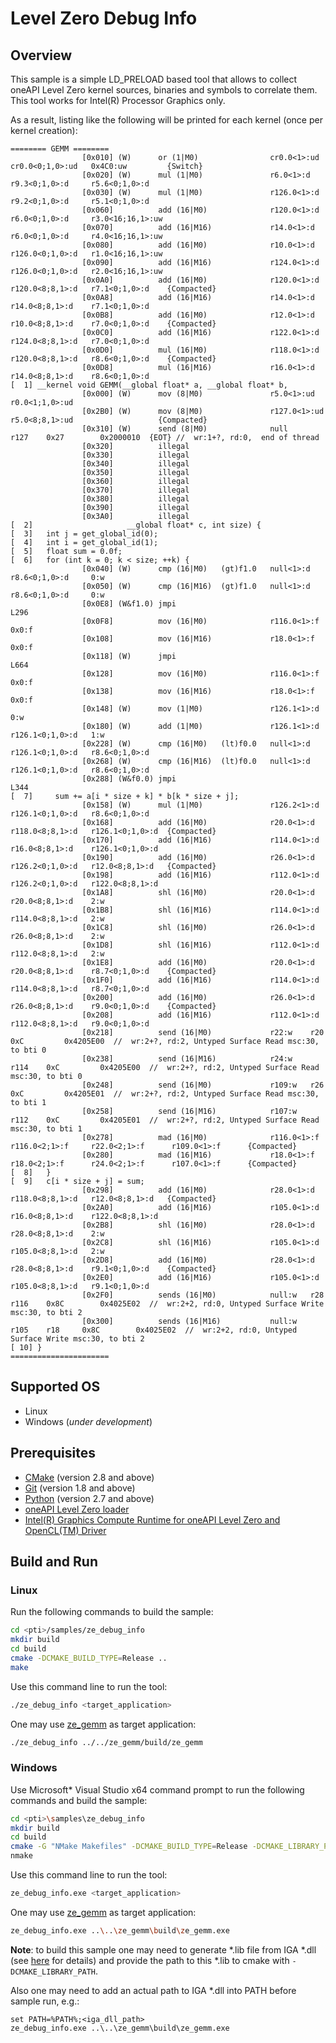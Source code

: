 # Level Zero Debug Info
## Overview
This sample is a simple LD_PRELOAD based tool that allows to collect oneAPI Level Zero kernel sources, binaries and symbols to correlate them. This tool works for Intel(R) Processor Graphics only.

As a result, listing like the following will be printed for each kernel (once per kernel creation):
```
======== GEMM ========
                [0x010] (W)      or (1|M0)                cr0.0<1>:ud   cr0.0<0;1,0>:ud   0x4C0:uw         {Switch}
                [0x020] (W)      mul (1|M0)               r6.0<1>:d     r9.3<0;1,0>:d     r5.6<0;1,0>:d
                [0x030] (W)      mul (1|M0)               r126.0<1>:d   r9.2<0;1,0>:d     r5.1<0;1,0>:d
                [0x060]          add (16|M0)              r120.0<1>:d   r6.0<0;1,0>:d     r3.0<16;16,1>:uw
                [0x070]          add (16|M16)             r14.0<1>:d    r6.0<0;1,0>:d     r4.0<16;16,1>:uw
                [0x080]          add (16|M0)              r10.0<1>:d    r126.0<0;1,0>:d   r1.0<16;16,1>:uw
                [0x090]          add (16|M16)             r124.0<1>:d   r126.0<0;1,0>:d   r2.0<16;16,1>:uw
                [0x0A0]          add (16|M0)              r120.0<1>:d   r120.0<8;8,1>:d   r7.1<0;1,0>:d    {Compacted}
                [0x0A8]          add (16|M16)             r14.0<1>:d    r14.0<8;8,1>:d    r7.1<0;1,0>:d
                [0x0B8]          add (16|M0)              r12.0<1>:d    r10.0<8;8,1>:d    r7.0<0;1,0>:d    {Compacted}
                [0x0C0]          add (16|M16)             r122.0<1>:d   r124.0<8;8,1>:d   r7.0<0;1,0>:d
                [0x0D0]          mul (16|M0)              r118.0<1>:d   r120.0<8;8,1>:d   r8.6<0;1,0>:d    {Compacted}
                [0x0D8]          mul (16|M16)             r16.0<1>:d    r14.0<8;8,1>:d    r8.6<0;1,0>:d
[  1] __kernel void GEMM(__global float* a, __global float* b,
                [0x000] (W)      mov (8|M0)               r5.0<1>:ud    r0.0<1;1,0>:ud
                [0x2B0] (W)      mov (8|M0)               r127.0<1>:ud  r5.0<8;8,1>:ud                   {Compacted}
                [0x310] (W)      send (8|M0)              null     r127    0x27        0x2000010  {EOT} //  wr:1+?, rd:0,  end of thread
                [0x320]          illegal
                [0x330]          illegal
                [0x340]          illegal
                [0x350]          illegal
                [0x360]          illegal
                [0x370]          illegal
                [0x380]          illegal
                [0x390]          illegal
                [0x3A0]          illegal
[  2]                     __global float* c, int size) {
[  3]   int j = get_global_id(0);
[  4]   int i = get_global_id(1);
[  5]   float sum = 0.0f;
[  6]   for (int k = 0; k < size; ++k) {
                [0x040] (W)      cmp (16|M0)   (gt)f1.0   null<1>:d     r8.6<0;1,0>:d     0:w
                [0x050] (W)      cmp (16|M16)  (gt)f1.0   null<1>:d     r8.6<0;1,0>:d     0:w
                [0x0E8] (W&f1.0) jmpi                                 L296
                [0x0F8]          mov (16|M0)              r116.0<1>:f   0x0:f
                [0x108]          mov (16|M16)             r18.0<1>:f    0x0:f
                [0x118] (W)      jmpi                                 L664
                [0x128]          mov (16|M0)              r116.0<1>:f   0x0:f
                [0x138]          mov (16|M16)             r18.0<1>:f    0x0:f
                [0x148] (W)      mov (1|M0)               r126.1<1>:d   0:w
                [0x180] (W)      add (1|M0)               r126.1<1>:d   r126.1<0;1,0>:d   1:w
                [0x228] (W)      cmp (16|M0)   (lt)f0.0   null<1>:d     r126.1<0;1,0>:d   r8.6<0;1,0>:d
                [0x268] (W)      cmp (16|M16)  (lt)f0.0   null<1>:d     r126.1<0;1,0>:d   r8.6<0;1,0>:d
                [0x288] (W&f0.0) jmpi                                 L344
[  7]     sum += a[i * size + k] * b[k * size + j];
                [0x158] (W)      mul (1|M0)               r126.2<1>:d   r126.1<0;1,0>:d   r8.6<0;1,0>:d
                [0x168]          add (16|M0)              r20.0<1>:d    r118.0<8;8,1>:d   r126.1<0;1,0>:d  {Compacted}
                [0x170]          add (16|M16)             r114.0<1>:d   r16.0<8;8,1>:d    r126.1<0;1,0>:d
                [0x190]          add (16|M0)              r26.0<1>:d    r126.2<0;1,0>:d   r12.0<8;8,1>:d   {Compacted}
                [0x198]          add (16|M16)             r112.0<1>:d   r126.2<0;1,0>:d   r122.0<8;8,1>:d
                [0x1A8]          shl (16|M0)              r20.0<1>:d    r20.0<8;8,1>:d    2:w
                [0x1B8]          shl (16|M16)             r114.0<1>:d   r114.0<8;8,1>:d   2:w
                [0x1C8]          shl (16|M0)              r26.0<1>:d    r26.0<8;8,1>:d    2:w
                [0x1D8]          shl (16|M16)             r112.0<1>:d   r112.0<8;8,1>:d   2:w
                [0x1E8]          add (16|M0)              r20.0<1>:d    r20.0<8;8,1>:d    r8.7<0;1,0>:d    {Compacted}
                [0x1F0]          add (16|M16)             r114.0<1>:d   r114.0<8;8,1>:d   r8.7<0;1,0>:d
                [0x200]          add (16|M0)              r26.0<1>:d    r26.0<8;8,1>:d    r9.0<0;1,0>:d    {Compacted}
                [0x208]          add (16|M16)             r112.0<1>:d   r112.0<8;8,1>:d   r9.0<0;1,0>:d
                [0x218]          send (16|M0)             r22:w    r20     0xC         0x4205E00  //  wr:2+?, rd:2, Untyped Surface Read msc:30, to bti 0
                [0x238]          send (16|M16)            r24:w    r114    0xC         0x4205E00  //  wr:2+?, rd:2, Untyped Surface Read msc:30, to bti 0
                [0x248]          send (16|M0)             r109:w   r26     0xC         0x4205E01  //  wr:2+?, rd:2, Untyped Surface Read msc:30, to bti 1
                [0x258]          send (16|M16)            r107:w   r112    0xC         0x4205E01  //  wr:2+?, rd:2, Untyped Surface Read msc:30, to bti 1
                [0x278]          mad (16|M0)              r116.0<1>:f   r116.0<2;1>:f     r22.0<2;1>:f      r109.0<1>:f      {Compacted}
                [0x280]          mad (16|M16)             r18.0<1>:f    r18.0<2;1>:f      r24.0<2;1>:f      r107.0<1>:f      {Compacted}
[  8]   }
[  9]   c[i * size + j] = sum;
                [0x298]          add (16|M0)              r28.0<1>:d    r118.0<8;8,1>:d   r12.0<8;8,1>:d   {Compacted}
                [0x2A0]          add (16|M16)             r105.0<1>:d   r16.0<8;8,1>:d    r122.0<8;8,1>:d
                [0x2B8]          shl (16|M0)              r28.0<1>:d    r28.0<8;8,1>:d    2:w
                [0x2C8]          shl (16|M16)             r105.0<1>:d   r105.0<8;8,1>:d   2:w
                [0x2D8]          add (16|M0)              r28.0<1>:d    r28.0<8;8,1>:d    r9.1<0;1,0>:d    {Compacted}
                [0x2E0]          add (16|M16)             r105.0<1>:d   r105.0<8;8,1>:d   r9.1<0;1,0>:d
                [0x2F0]          sends (16|M0)            null:w   r28     r116    0x8C        0x4025E02  //  wr:2+2, rd:0, Untyped Surface Write msc:30, to bti 2
                [0x300]          sends (16|M16)           null:w   r105    r18     0x8C        0x4025E02  //  wr:2+2, rd:0, Untyped Surface Write msc:30, to bti 2
[ 10] }
======================
```
## Supported OS
- Linux
- Windows (*under development*)

## Prerequisites
- [CMake](https://cmake.org/) (version 2.8 and above)
- [Git](https://git-scm.com/) (version 1.8 and above)
- [Python](https://www.python.org/) (version 2.7 and above)
- [oneAPI Level Zero loader](https://github.com/oneapi-src/level-zero)
- [Intel(R) Graphics Compute Runtime for oneAPI Level Zero and OpenCL(TM) Driver](https://github.com/intel/compute-runtime)

## Build and Run
### Linux
Run the following commands to build the sample:
```sh
cd <pti>/samples/ze_debug_info
mkdir build
cd build
cmake -DCMAKE_BUILD_TYPE=Release ..
make
```
Use this command line to run the tool:
```sh
./ze_debug_info <target_application>
```
One may use [ze_gemm](../ze_gemm) as target application:
```sh
./ze_debug_info ../../ze_gemm/build/ze_gemm
```
### Windows
Use Microsoft* Visual Studio x64 command prompt to run the following commands and build the sample:
```sh
cd <pti>\samples\ze_debug_info
mkdir build
cd build
cmake -G "NMake Makefiles" -DCMAKE_BUILD_TYPE=Release -DCMAKE_LIBRARY_PATH=<level_zero_loader>\lib;<iga_lib_path> -DCMAKE_INCLUDE_PATH=<level_zero_loader>\include ..
nmake
```
Use this command line to run the tool:
```sh
ze_debug_info.exe <target_application>
```
One may use [ze_gemm](../ze_gemm) as target application:
```sh
ze_debug_info.exe ..\..\ze_gemm\build\ze_gemm.exe
```
**Note**: to build this sample one may need to generate *.lib file from IGA *.dll (see [here](https://stackoverflow.com/questions/9946322/how-to-generate-an-import-library-lib-file-from-a-dll) for details) and provide the path to this *.lib to cmake with `-DCMAKE_LIBRARY_PATH`.

Also one may need to add an actual path to IGA *.dll into PATH before sample run, e.g.:
```
set PATH=%PATH%;<iga_dll_path>
ze_debug_info.exe ..\..\ze_gemm\build\ze_gemm.exe
```